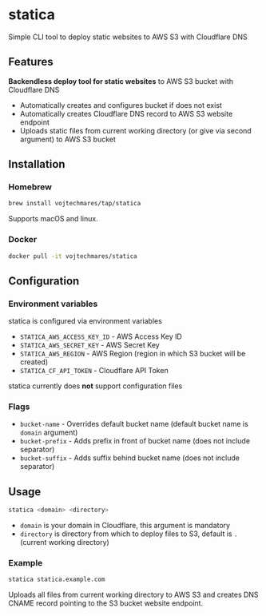 # statica

Simple CLI tool to deploy static websites to AWS S3 with Cloudflare DNS

## Features

**Backendless deploy tool for static websites** to AWS S3 bucket with Cloudflare DNS

- Automatically creates and configures bucket if does not exist
- Automatically creates Cloudflare DNS record to AWS S3 website endpoint
- Uploads static files from current working directory (or give via second argument) to AWS S3 bucket

## Installation

### Homebrew

```bash
brew install vojtechmares/tap/statica
```

Supports macOS and linux.

### Docker

```bash
docker pull -it vojtechmares/statica
```

## Configuration

### Environment variables

statica is configured via environment variables

- `STATICA_AWS_ACCESS_KEY_ID` - AWS Access Key ID
- `STATICA_AWS_SECRET_KEY` - AWS Secret Key
- `STATICA_AWS_REGION` - AWS Region (region in which S3 bucket will be created)
- `STATICA_CF_API_TOKEN` - Cloudflare API Token

statica currently does **not** support configuration files

### Flags

- `bucket-name` - Overrides default bucket name (default bucket name is `domain` argument)
- `bucket-prefix` - Adds prefix in front of bucket name (does not include separator)
- `bucket-suffix` - Adds suffix behind bucket name (does not include separator)

## Usage

```bash
statica <domain> <directory>
```

- `domain` is your domain in Cloudflare, this argument is mandatory
- `directory` is directory from which to deploy files to S3, default is `.` (current working directory)

### Example

```bash
statica statica.example.com
```

Uploads all files from current working directory to AWS S3 and creates DNS CNAME record pointing to the S3 bucket website endpoint.
